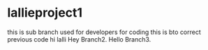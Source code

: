 # lallieproject1
this is sub branch used for developers for coding
this is bto correct previous code
hi lalli
Hey Branch2. 
Hello Branch3.
